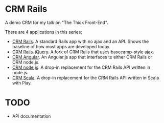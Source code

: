 CRM Rails
=========

A demo CRM for my talk on "The Thick Front-End".

There are 4 applications in this series:

* [CRM Rails](http://github.com/dickeyxxx/crm_rails). A standard Rails app with no ajax and an API. Shows the baseline of how most apps are developed today.
* [CRM Rails-jQuery](http://github.com/dickeyxxx/crm_rails_jquery). A fork of CRM Rails that uses basecamp-style ajax.
* [CRM Angular](http://github.com/dickeyxxx/crm_angular). An Angular.js app that interfaces to either CRM Rails or CRM node.js.
* [CRM node.js](http://github.com/dickeyxxx/crm_node). A drop-in replacement for the CRM Rails API written in node.js.
* [CRM Scala](https://github.com/dickeyxxx/crm_scala).  A drop-in replacement for the CRM Rails API written in Scala with Play.


TODO
====

* API documentation
